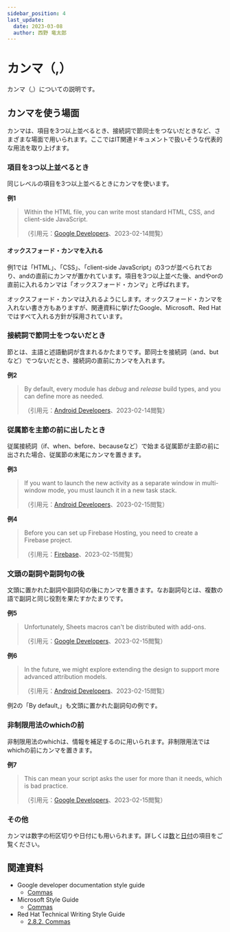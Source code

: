 ```yaml
---
sidebar_position: 4
last_update:
  date: 2023-03-08
  author: 西野 竜太郎
---
```


# カンマ（,）

カンマ（,）についての説明です。

## カンマを使う場面

カンマは、項目を3つ以上並べるとき、接続詞で節同士をつないだときなど、さまざまな場面で用いられます。ここではIT関連ドキュメントで扱いそうな代表的な用法を取り上げます。

### 項目を3つ以上並べるとき

同じレベルの項目を3つ以上並べるときにカンマを使います。

**例1**

> Within the HTML file, you can write most standard HTML, CSS, and client-side JavaScript. 
>
> （引用元：[Google Developers](https://developers.google.com/apps-script/guides/html)、2023-02-14閲覧）

#### オックスフォード・カンマを入れる

例1では「HTML」、「CSS」、「client-side JavaScript」の3つが並べられており、andの直前にカンマが置かれています。項目を3つ以上並べた後、andやorの直前に入れるカンマは「オックスフォード・カンマ」と呼ばれます。

オックスフォード・カンマは入れるようにします。オックスフォード・カンマを入れない書き方もありますが、関連資料に挙げたGoogle、Microsoft、Red Hatではすべて入れる方針が採用されています。

### 接続詞で節同士をつないだとき

節とは、主語と述語動詞が含まれるかたまりです。節同士を接続詞（and、butなど）でつないだとき、接続詞の直前にカンマを入れます。

**例2**

> By default, every module has _debug_ and _release_ build types, and you can define more as needed.
> 
> （引用元：[Android Developers](https://developer.android.com/studio/projects?hl=en)、2023-02-14閲覧）

### 従属節を主節の前に出したとき

従属接続詞（if、when、before、becauseなど）で始まる従属節が主節の前に出された場合、従属節の末尾にカンマを置きます。

**例3**

> If you want to launch the new activity as a separate window in multi-window mode, you must launch it in a new task stack.
> 
> （引用元：[Android Developers](https://developer.android.com/guide/topics/large-screens/multi-window-support?hl=en)、2023-02-15閲覧）

**例4**

> Before you can set up Firebase Hosting, you need to create a Firebase project.
> 
> （引用元：[Firebase](https://firebase.google.com/docs/hosting/quickstart)、2023-02-15閲覧）

### 文頭の副詞や副詞句の後

文頭に置かれた副詞や副詞句の後にカンマを置きます。なお副詞句とは、複数の語で副詞と同じ役割を果たすかたまりです。

**例5**

> Unfortunately, Sheets macros can't be distributed with add-ons. 
>
> （引用元：[Google Developers](https://developers.google.com/apps-script/add-ons/editors/sheets)、2023-02-15閲覧）

**例6**

> In the future, we might explore extending the design to support more advanced attribution models.
>
> （引用元：[Android Developers](https://developer.android.com/design-for-safety/privacy-sandbox/attribution?hl=en)、2023-02-15閲覧）

例2の「By default,」も文頭に置かれた副詞句の例です。

### 非制限用法のwhichの前

非制限用法のwhichは、情報を補足するのに用いられます。非制限用法ではwhichの前にカンマを置きます。

**例7**

> This can mean your script asks the user for more than it needs, which is bad practice. 
>
> （引用元：[Google Developers](https://developers.google.com/apps-script/concepts/scopes)、2023-02-15閲覧）

### その他

カンマは数字の桁区切りや日付にも用いられます。詳しくは[数](../standard-information/numbers.md#桁区切りと小数点)と[日付](../standard-information/dates-times.md)の項目をご覧ください。

## 関連資料

- Google developer documentation style guide
    - [Commas](https://developers.google.com/style/commas)
- Microsoft Style Guide
    - [Commas](https://learn.microsoft.com/en-us/style-guide/punctuation/commas)
- Red Hat Technical Writing Style Guide
    - [⁠2.8.2. Commas](https://stylepedia.net/style/6.0/#commas)